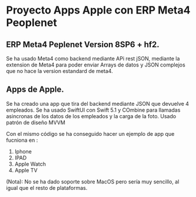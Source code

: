# Proyecto Apps Apple con ERP Meta4 Peoplenet
## ERP Meta4 Peplenet Version 8SP6 + hf2. 
 Se ha usado Meta4 como backend mediante APi rest jSON, mediante la extension de Meta4 para poder enviar Arrays de datos y JSON complejos que no hace la version estandard de meta4.

## Apps de Apple.
Se ha creado una app que tira del backend mediante JSON que devuelve 4 empleados. Se ha usado SwiftUI con Swift 5.1 y COmbine para llamadas asincronas de los datos de los empleados y la carga de la foto. Usado patrón de diseño MVVM

Con el mismo código se ha conseguido hacer un ejemplo de app que fucniona en :

1. Iphone
2. IPAD
3. Apple Watch
4. Apple TV

(Nota): No se ha dado soporte sobre MacOS pero sería muy sencillo, al igual que el resto de plataformas.
